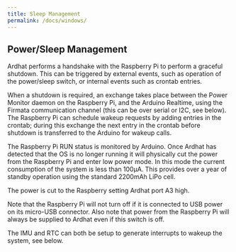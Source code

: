 ```yaml
---
title: Sleep Management
permalink: /docs/windows/
---
```


## Power/Sleep Management

Ardhat performs a handshake with the Raspberry Pi to perform a graceful shutdown. This can be triggered by external events, such as operation of the power/sleep switch, or internal events such as crontab entries.

When a shutdown is required, an exchange takes place between the Power Monitor daemon on the Raspberry Pi, and the Arduino Realtime, using the Firmata communication channel (this can be over serial or  I2C, see below). The Raspberry Pi can schedule wakeup requests by adding entries in the crontab; during this exchange the next entry in the crontab before shutdown is transferred to the Arduino for wakeup calls.

The Raspberry Pi RUN status is monitored by  Arduino. Once Ardhat has detected that the OS is no longer running it will physically cut the power from the Raspberry Pi and enter low power mode. In this mode the current consumption of the system is less than 100µA. This provides over a year of standby operation using the standard 2200mAh LiPo cell.

The power is cut to the Raspberry setting Ardhat port A3 high.


<div class="note">
  <p>Note that the Raspberry Pi will not turn off if it is connected to USB power on its micro-USB connector.
Also note that power from the Raspberry Pi will always be supplied to Ardhat even if this switch is off.</p>
</div>


The IMU and RTC can both be setup to generate interrupts to wakeup the system, see below.